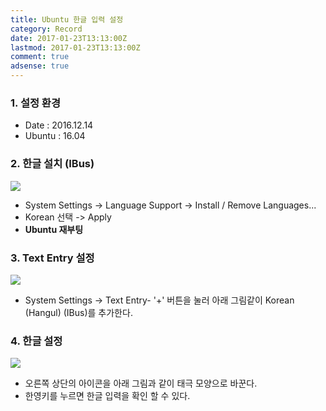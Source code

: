```yaml
---
title: Ubuntu 한글 입력 설정
category: Record
date: 2017-01-23T13:13:00Z
lastmod: 2017-01-23T13:13:00Z
comment: true
adsense: true
---
```


### 1. 설정 환경

* Date : 2016.12.14
* Ubuntu : 16.04

### 2. 한글 설치 (IBus)

![]({{site.baseurl}}/images/record/Ubuntu_Input_Korean/Ubuntu_Hangul_Install.PNG)

* System Settings -> Language Support -> Install / Remove Languages...
* Korean 선택 -> Apply
* **Ubuntu 재부팅**


### 3. Text Entry 설정

![]({{site.baseurl}}/images/record/Ubuntu_Input_Korean/Ubuntu_Hangul_Setting.PNG)

* System Settings -> Text Entry- '+' 버튼을 눌러 아래 그림같이 Korean (Hangul) (IBus)를 추가한다.

### 4. 한글 설정

![]({{site.baseurl}}/images/record/Ubuntu_Input_Korean/Ubuntu_Hangul_Mark.PNG)

* 오른쪽 상단의 아이콘을 아래 그림과 같이 태극 모양으로 바꾼다.
* 한영키를 누르면 한글 입력을 확인 할 수 있다.
